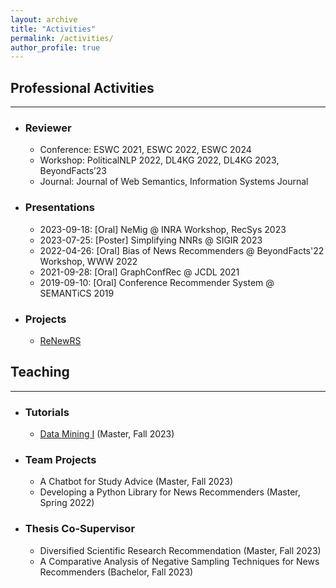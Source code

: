 ```yaml
---
layout: archive
title: "Activities"
permalink: /activities/
author_profile: true
---
```


## Professional Activities
--------------------------

* ### Reviewer
  * Conference: ESWC 2021, ESWC 2022, ESWC 2024
  * Workshop: PoliticalNLP 2022, DL4KG 2022, DL4KG 2023, BeyondFacts’23
  * Journal: Journal of Web Semantics, Information Systems Journal

* ### Presentations
  * 2023-09-18: [Oral] NeMig @ INRA Workshop, RecSys 2023
  * 2023-07-25: [Poster] Simplifying NNRs @ SIGIR 2023
  * 2022-04-26: [Oral] Bias of News Recommenders @ BeyondFacts'22 Workshop, WWW 2022
  * 2021-09-28: [Oral] GraphConfRec @ JCDL 2021
  * 2019-09-10: [Oral] Conference Recommender System @ SEMANTiCS 2019


* ### Projects
  * [ReNewRS](https://www.uni-mannheim.de/dws/research/projects/renewrs/)

## Teaching
-----------

* ### Tutorials
  * [Data Mining I](https://www.uni-mannheim.de/dws/teaching/course-details/courses-for-master-candidates/ie-500-data-mining/) (Master, Fall 2023)
* ### Team Projects
  * A Chatbot for Study Advice (Master, Fall 2023)
  * Developing a Python Library for News Recommenders (Master, Spring 2022)
* ### Thesis Co-Supervisor
  * Diversified Scientific Research Recommendation (Master, Fall 2023)
  * A Comparative Analysis of Negative Sampling Techniques for News Recommenders (Bachelor, Fall 2023)

